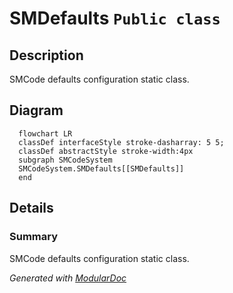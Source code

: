 # SMDefaults `Public class`

## Description
SMCode defaults configuration static class.

## Diagram
```mermaid
  flowchart LR
  classDef interfaceStyle stroke-dasharray: 5 5;
  classDef abstractStyle stroke-width:4px
  subgraph SMCodeSystem
  SMCodeSystem.SMDefaults[[SMDefaults]]
  end
```

## Details
### Summary
SMCode defaults configuration static class.

*Generated with* [*ModularDoc*](https://github.com/hailstorm75/ModularDoc)

